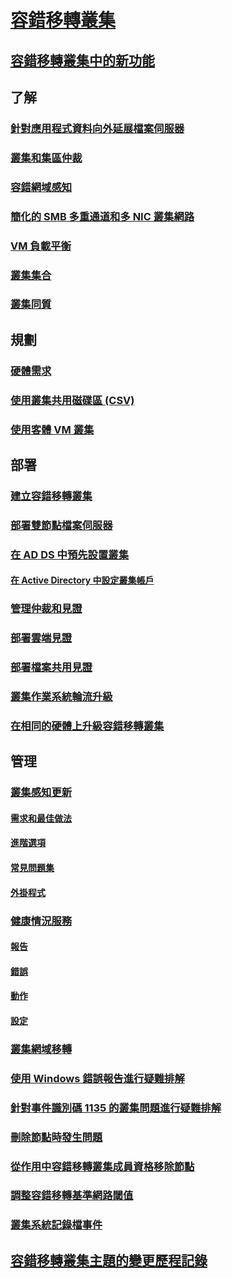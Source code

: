 # [容錯移轉叢集](failover-clustering-overview.md)
## [容錯移轉叢集中的新功能](whats-new-in-failover-clustering.md)
## 了解
### [針對應用程式資料向外延展檔案伺服器](sofs-overview.md)
### [叢集和集區仲裁](../storage/storage-spaces/understand-quorum.md)
### [容錯網域感知](fault-domains.md)
### [簡化的 SMB 多重通道和多 NIC 叢集網路](smb-multichannel.md)
### [VM 負載平衡](/azure-stack/hci/manage/vm-load-balancing)
### [叢集集合](../storage/storage-spaces/cluster-sets.md)
### [叢集同質](cluster-affinity.md)
## 規劃
### [硬體需求](clustering-requirements.md)
### [使用叢集共用磁碟區 (CSV)](failover-cluster-csvs.md)
### [使用客體 VM 叢集](../storage/storage-spaces/storage-spaces-direct-in-vm.md)
## 部署
### [建立容錯移轉叢集](create-failover-cluster.md)
### [部署雙節點檔案伺服器](deploy-two-node-clustered-file-server.md)
### [在 AD DS 中預先設置叢集](prestage-cluster-adds.md)
#### [在 Active Directory 中設定叢集帳戶](configure-ad-accounts.md)
### [管理仲裁和見證](manage-cluster-quorum.md)
### [部署雲端見證](deploy-cloud-witness.md)
### [部署檔案共用見證](file-share-witness.md)
### [叢集作業系統輪流升級](cluster-operating-system-rolling-upgrade.md)
### [在相同的硬體上升級容錯移轉叢集](upgrade-option-same-hardware.md)
## 管理
### [叢集感知更新](cluster-aware-updating.md)
#### [需求和最佳做法](cluster-aware-updating-requirements.md)
#### [進階選項](cluster-aware-updating-options.md)
#### [常見問題集](cluster-aware-updating-faq.md)
#### [外掛程式](cluster-aware-updating-plug-ins.md)
### [健康情況服務](health-service-overview.md)
#### [報告](health-service-reports.md)
#### [錯誤](health-service-faults.md)
#### [動作](health-service-actions.md)
#### [設定](health-service-settings.md)
### [叢集網域移轉](cluster-domain-migration.md)
### [使用 Windows 錯誤報告進行疑難排解](troubleshooting-using-WER-reports.md)
### [針對事件識別碼 1135 的叢集問題進行疑難排解](../troubleshoot/troubleshooting-cluster-event-id-1135.md)
### [刪除節點時發生問題](../troubleshoot/problem-nodes-failover-cluster.md)
### [從作用中容錯移轉叢集成員資格移除節點](../troubleshoot/nodes-failover-cluster-vmware.md)
### [調整容錯移轉基準網路閾值](../troubleshoot/iaas-sql-failover-cluster.md)
### [叢集系統記錄檔事件](system-events.md)
## [容錯移轉叢集主題的變更歷程記錄](clustering-change-history.md)
